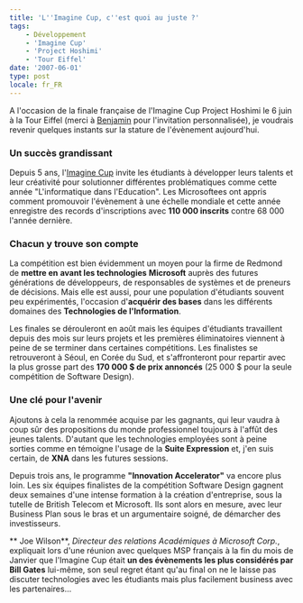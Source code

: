 ```yaml
---
title: 'L''Imagine Cup, c''est quoi au juste ?'
tags:
    - Développement
    - 'Imagine Cup'
    - 'Project Hoshimi'
    - 'Tour Eiffel'
date: '2007-06-01'
type: post
locale: fr_FR
---
```


A l'occasion de la finale française de l'Imagine Cup Project Hoshimi le 6 juin à la Tour Eiffel (merci à [Benjamin](http://www.benjamingauthey.com) pour l'invitation personnalisée), je voudrais revenir quelques instants sur la stature de l'évènement aujourd'hui.

<!-- more -->

### Un succès grandissant

Depuis 5 ans, l'[Imagine Cup](https://www.imaginecup.com/Error/500?aspxerrorpath=/) invite les étudiants à développer leurs talents et leur créativité pour solutionner différentes problématiques comme cette année "L'informatique dans l'Education". Les Microsoftees ont appris comment promouvoir l'évènement à une échelle mondiale et cette année enregistre des records d'inscriptions avec **110 000 inscrits** contre 68 000 l'année dernière.

### Chacun y trouve son compte

La compétition est bien évidemment un moyen pour la firme de Redmond de **mettre en** **avant les technologies** **Microsoft** auprès des futures générations de développeurs, de responsables de systèmes et de preneurs de décisions. Mais elle est aussi, pour une population d'étudiants souvent peu expérimentés, l'occasion d'**acquérir des bases** dans les différents domaines des **Technologies de l'Information**.

Les finales se dérouleront en août mais les équipes d'étudiants travaillent depuis des mois sur leurs projets et les premières éliminatoires viennent à peine de se terminer dans certaines compétitions. Les finalistes se retrouveront à Séoul, en Corée du Sud, et s'affronteront pour repartir avec la plus grosse part des **170 000 $ de prix annoncés** (25 000 $ pour la seule compétition de Software Design).

### Une clé pour l'avenir

Ajoutons à cela la renommée acquise par les gagnants, qui leur vaudra à coup sûr des propositions du monde professionnel toujours à l'affût des jeunes talents. D'autant que les technologies employées sont à peine sorties comme en témoigne l'usage de la **Suite Expression** et, j'en suis certain, de **XNA** dans les futures sessions.

Depuis trois ans, le programme **"Innovation Accelerator"** va encore plus loin. Les six équipes finalistes de la compétition Software Design gagnent deux semaines d'une intense formation à la création d'entreprise, sous la tutelle de British Telecom et Microsoft. Ils sont alors en mesure, avec leur Business Plan sous le bras et un argumentaire soigné, de démarcher des investisseurs.

** Joe Wilson**, _Directeur des relations Académiques à  Microsoft Corp._, expliquait lors d'une réunion avec quelques MSP français à la fin du mois de Janvier que l'Imagine Cup était **un des évènements les plus considérés par Bill Gates** lui-même, son seul regret étant qu'au final on ne le laisse pas discuter technologies avec les étudiants mais plus facilement business avec les partenaires…
